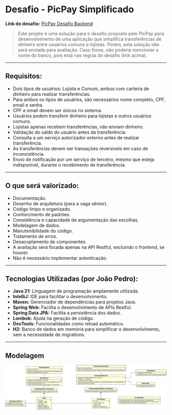 # Desafio - PicPay Simplificado

**Link do desafio:** [PicPay Desafio Backend](https://github.com/PicPay/picpay-desafio-backend)

> Este projeto é uma solução para o desafio proposto pelo PicPay para desenvolvimento de uma aplicação que simplifica transferências de dinheiro entre usuários comuns e lojistas. Porém, esta solução não será enviada para avaliação. Caso fosse, não poderia mencionar o nome do banco, pois está nas regras do desafio (link acima).

---

## Requisitos:

- Dois tipos de usuários: Lojista e Comum, ambos com carteira de dinheiro para realizar transferências.
- Para ambos os tipos de usuários, são necessários nome completo, CPF, email e senha.
- CPF e email devem ser únicos no sistema.
- Usuários podem transferir dinheiro para lojistas e outros usuários comuns.
- Lojistas apenas recebem transferências, não enviam dinheiro.
- Validação do saldo do usuário antes da transferência.
- Consulta a um serviço autorizador externo antes de realizar transferência.
- As transferências devem ser transações reversíveis em caso de inconsistência.
- Envio de notificação por um serviço de terceiro, mesmo que esteja indisponível, durante o recebimento de transferência.

---

## O que será valorizado:

- Documentação.
- Desenho de arquitetura (para a vaga sênior).
- Código limpo e organizado.
- Conhecimento de padrões.
- Consistência e capacidade de argumentação das escolhas.
- Modelagem de dados.
- Manutenibilidade do código.
- Tratamento de erros.
- Desacoplamento de componentes.
- A avaliação será focada apenas na API Restful, excluindo o frontend, se houver.
- Não é necessário implementar autenticação.

---

## Tecnologias Utilizadas (por João Pedro):

- **Java 21:** Linguagem de programação amplamente utilizada.
- **IntelliJ:** IDE para facilitar o desenvolvimento.
- **Maven:** Gerenciador de dependências para projetos Java.
- **Spring Web:** Facilita o desenvolvimento de APIs Restful.
- **Spring Data JPA:** Facilita a persistência dos dados.
- **Lombok:** Ajuda na geração de código.
- **DevTools:** Funcionalidades como reload automático.
- **H2:** Banco de dados em memória para simplificar o desenvolvimento, sem a necessidade de migrations.

---

## Modelagem

![uml.png](modelagem.png)
